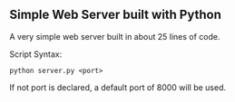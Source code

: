 ## Simple Web Server built with Python

A very simple web server built in about 25 lines of code. 

Script Syntax:

```python server.py <port> ```

If not port is declared, a default port of 8000 will be used. 
